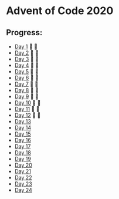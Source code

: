 # Advent of Code 2020


## Progress:

- [Day 1](https://github.com/ankjevel/adventofcode/tree/2020/day_01) 🌟 🌟
- [Day 2](https://github.com/ankjevel/adventofcode/tree/2020/day_02) 🌟 🌟
- [Day 3](https://github.com/ankjevel/adventofcode/tree/2020/day_03) 🌟 🌟
- [Day 4](https://github.com/ankjevel/adventofcode/tree/2020/day_04) 🌟 🌟
- [Day 5](https://github.com/ankjevel/adventofcode/tree/2020/day_05) 🌟 🌟
- [Day 6](https://github.com/ankjevel/adventofcode/tree/2020/day_06) 🌟 🌟
- [Day 7](https://github.com/ankjevel/adventofcode/tree/2020/day_07) 🌟 🌟
- [Day 8](https://github.com/ankjevel/adventofcode/tree/2020/day_08) 🌟 🌟
- [Day 9](https://github.com/ankjevel/adventofcode/tree/2020/day_09) 🌟 🌟
- [Day 10](https://github.com/ankjevel/adventofcode/tree/2020/day_10) 🌟 🌟
- [Day 11](https://github.com/ankjevel/adventofcode/tree/2020/day_11) 🌟 🌟
- [Day 12](https://github.com/ankjevel/adventofcode/tree/2020/day_12) 🌟 🌟
- [Day 13](#)
- [Day 14](#)
- [Day 15](#)
- [Day 16](#)
- [Day 17](#)
- [Day 18](#)
- [Day 19](#)
- [Day 20](#)
- [Day 21](#)
- [Day 22](#)
- [Day 23](#)
- [Day 24](#)
